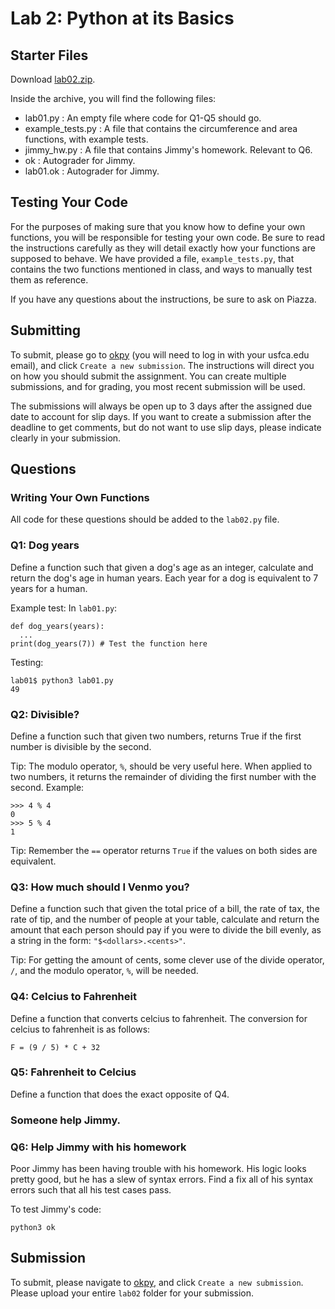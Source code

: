 # Lab 2: Python at its Basics

## Starter Files
Download [lab02.zip](https://github.com/david-yan/CS110_starter_code/blob/master/lab02.zip?raw=true). 

Inside the archive, you will find the following files:
- lab01.py : An empty file where code for Q1-Q5 should go.
- example_tests.py : A file that contains the circumference and area functions, with example tests.
- jimmy_hw.py : A file that contains Jimmy's homework. Relevant to Q6.
- ok : Autograder for Jimmy.
- lab01.ok : Autograder for Jimmy.

## Testing Your Code
For the purposes of making sure that you know how to define your own functions, you will be responsible for testing your
own code. Be sure to read the instructions carefully as they will detail exactly how your functions are supposed to behave.
We have provided a file, `example_tests.py`, that contains the two functions mentioned in class, and ways to manually test
them as reference. 

If you have any questions about the instructions, be sure to ask on Piazza.

## Submitting
To submit, please go to [okpy](https://okpy.org/usf/cs110/sp20/lab01/) (you will need to log in with your usfca.edu email),
and click `Create a new submission`. The instructions will direct you on how you should submit the assignment. You can create
multiple submissions, and for grading, you most recent submission will be used.

The submissions will always be open up to 3 days after the assigned due date to account for slip days. If you want to create
a submission after the deadline to get comments, but do not want to use slip days, please indicate clearly in your submission.

## Questions

### Writing Your Own Functions
All code for these questions should be added to the `lab02.py` file.

### Q1: Dog years
Define a function such that given a dog's age as an integer, calculate and return the dog's age in human years. Each year
for a dog is equivalent to 7 years for a human.

Example test:
In `lab01.py`:
```
def dog_years(years):
  ...
print(dog_years(7)) # Test the function here
```
Testing:
```
lab01$ python3 lab01.py
49
```

### Q2: Divisible?
Define a function such that given two numbers, returns True if the first number is divisible by the second. 

Tip: The modulo operator, `%`, should be very useful here. When applied to two numbers, it returns the remainder of dividing
the first number with the second.
Example:
```
>>> 4 % 4
0
>>> 5 % 4
1
```
Tip: Remember the `==` operator returns `True` if the values on both sides are equivalent.

### Q3: How much should I Venmo you?
Define a function such that given the total price of a bill, the rate of tax, the rate of tip, and the number of people at
your table, calculate and return the amount that each person should pay if you were to divide the bill evenly, as a string
in the form: `"$<dollars>.<cents>"`.

Tip: For getting the amount of cents, some clever use of the divide operator, `/`, and the modulo operator, `%`, will be
needed.

### Q4: Celcius to Fahrenheit
Define a function that converts celcius to fahrenheit. The conversion for celcius to fahrenheit is as follows:
```
F = (9 / 5) * C + 32
```

### Q5: Fahrenheit to Celcius
Define a function that does the exact opposite of Q4.

### Someone help Jimmy.

### Q6: Help Jimmy with his homework
Poor Jimmy has been having trouble with his homework. His logic looks pretty good, but he has a slew of syntax errors.
Find a fix all of his syntax errors such that all his test cases pass.

To test Jimmy's code:
```
python3 ok
```

## Submission
To submit, please navigate to [okpy](https://okpy.org/usf/cs110/sp20/lab02/), and click `Create a new submission`. Please
upload your entire `lab02` folder for your submission.
